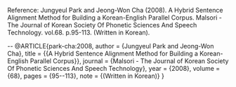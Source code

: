 Reference:
Jungyeul Park and Jeong-Won Cha (2008). 
A Hybrid Sentence Alignment Method for Building a Korean-English Parallel Corpus. 
Malsori - The Journal of Korean Society Of Phonetic Sciences And Speech Technology. 
vol.68. p.95-113. (Written in Korean).


--
@ARTICLE{park-cha:2008,
  author = {Jungyeul Park and Jeong-Won Cha},
  title = {{A Hybrid Sentence Alignment Method for Building a Korean-English
	Parallel Corpus}},
  journal = {Malsori - The Journal of Korean Society Of Phonetic Sciences And
	Speech Technology},
  year = {2008},
  volume = {68},
  pages = {95--113},
  note = {(Written in Korean)}
}



